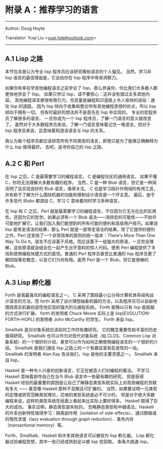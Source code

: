 # 附录 A：推荐学习的语言

---

Author: Doug Hoyte

Translator: Yuqi Liu <[yuqi.lyle@outlook.com](mailto:yuqi.lyle@outlook.com)>

---

## A.1 Lisp 之路


本节包含我认为专业 lisp 程序员应该研究哪些语言的个人偏见。 当然，学习非 lisp 语言的最佳理由是，它会给你在 lisp 程序中带来洞察力。


如果你有幸在学其他编程语言之前学会了 lisp，那么恭喜你，你比我们大多数人都更快地学会了 lisp。 如果只学过 lisp，请不要担心：这并没有错过太多其他内容。 其他编程语言都很有吸引力，充其量是编程知识道路上令人愉快的进站：通往 lisp 的道路。 因为 lisp 倾向于收集和整合所有其他编程思想的优点，所以 lisp 倾向于拥有一切。 但有时最好的想法并不是首先在 lisp 中实现的。 专业的宏程序员了解很多的语言。 一旦你成为一个 lisp 程序员，了解一门语言的意义就改变了。 虽然对于大多数程序员来说，了解一门语言意味着记住一堆语法，但对于 lisp 程序员来说，这意味着知道该语言与 lisp 的关系。


我认为每个程序员都应该研究所有不同类型的语言，即使只是为了能够正确解释为什么 lisp 做得最好。 去吧，追寻你自己的 lisp 之路。


## A.2 C 和 Perl


在 lisp 之后，C 是最需要学习的编程语言。 C 是编程社区的通用语言。 如果不懂 C，你将无法理解大多数有趣的程序。 当然，C 是一种 Blub 语言，但它是一种简洁明了且实现良好的 Blub 语言，值得关注。 C 也是学习指针作用域的有用工具，并有助于了解为什么围绕机器的功能和限制设计语言是一个坏主意。 最后，由于许多现代 Blubs 都源自 C，学习 C 意味着同时学习多种语言。


在 lisp 和 C 之后，Perl 就是最需要学习的编程语言，不仅因为它无与伦比的实用性，还因为它的哲学。如果必须有一个 Blub 语法——消除宏的可能性——不妨尽可能地扩展它。让我们加入我们能想到的所有可能的便利和高级用户技巧。如果说 lisp 是带走语法的结果，那么 Perl 就是一直带走语法的结果。除了它提供的便利之外，Perl 还宣扬了一个非常简单的原则的统一版本：There's More Than One Way To Do It。语言不应该基于风格，而应该基于一组强大的原语，一旦完全理解，这些原语就会结合在一起产生出乎意料的惊人代码。使用 Perl 编程提供了寻找和使用编程快捷方式的直觉。普通的 Perl 程序员甚至比普通的 lisp 程序员更了解回指等宏概念，以及它们为何有用。虽然 Perl 是一个 Blub，但它是很棒的 Blub。


## A.3 Lisp 孵化器


Forth 是我最喜欢的编程语言之一。 C 采用了围绕最小公分母计算机体系结构设计语言的方法，而 forth 采用了设计理想抽象机器的方法，以及程序员可以自由地围绕真实机器创造性地实现的强大的元编程系统。 Forth 能够以只有 lisp 能超越的方式进行扩展。 forth 的发明者 Chuck Moore 实际上是 lisp[EVOLUTION-FORTH-HOPL] 的发明者 John McCarthy 的学生。 Forth 来自 lisp。


Smalltalk 是对对象系统应该如何工作的有趣研究。 它的概念重要性和丰富的历史值得研究。 Smalltalk 也可以作为对现代对象系统（如 CLOS、Common Lisp 对象系统）的一个很好的介绍，甚至可以作为如何正确使用编程语言的一个很好的介绍。 Smalltalk 是我们通往 lisp 之路上的一个有趣且富有启发性的一站。 Smalltalk 的发明者 Alan Kay 告诉我们，lisp 是他的主要灵感之一。 Smalltalk 来自 lisp。


Haskell 是一种令人兴奋的创新语言，它正在塑造人们对编程的看法。 不学习 Haskell 意味着剥夺自己在当今 Blub 语言中一些最有趣的研究。 但是获得 Haskell 经验的最重要的原因是让自己了解静态类型系统实际上对高效编程的贡献有多大 —— 甚至像 Haskell 那样不显眼且可扩展的。 当然，如果要证明一元类型的定理或研究范畴类型理论，花哨的类型系统是必不可少的。 但是对于绝大多数编程来说，这样的类型系统在纸面上看起来比实际上要好得多。 Haskell 取得了巨大的成功。 事实证明，静态类型是失败的。 忽略静态类型和中缀语法，Haskell 的许多创新特性值得学习：隔离副作用（isolation of side-effects）、通过图缩减的惰性求值（lazy evaluation through graph reduction）、事务内存（transactional memory）等。


Forth、Smalltalk、Haskell 和许多其他语言可以被视为 lisp 孵化器。 Lisp 孵化器试验编程思想，其中一些已经成熟到足以被 lisp 宏窃取。 条条大路通 lisp。
